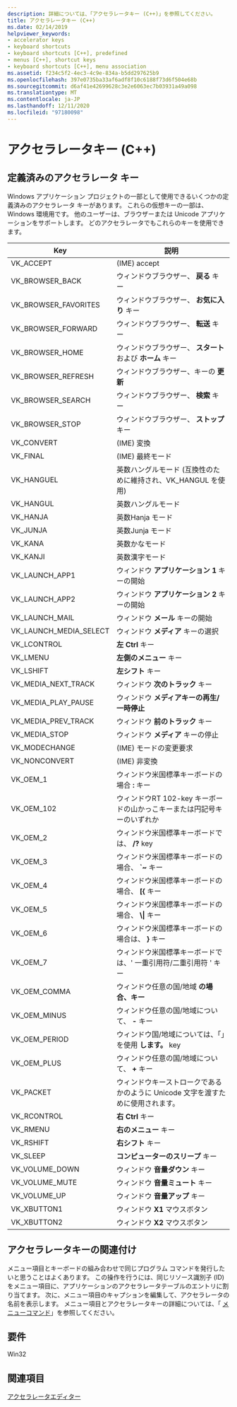 ```yaml
---
description: 詳細については、「アクセラレータキー (C++)」を参照してください。
title: アクセラレータキー (C++)
ms.date: 02/14/2019
helpviewer_keywords:
- accelerator keys
- keyboard shortcuts
- keyboard shortcuts [C++], predefined
- menus [C++], shortcut keys
- keyboard shortcuts [C++], menu association
ms.assetid: f234c5f2-4ec3-4c9e-834a-b5dd297625b9
ms.openlocfilehash: 397e0735ba33af6adf8f10c6188f73d6f504e68b
ms.sourcegitcommit: d6af41e42699628c3e2e6063ec7b03931a49a098
ms.translationtype: MT
ms.contentlocale: ja-JP
ms.lasthandoff: 12/11/2020
ms.locfileid: "97180098"
---
```

# <a name="accelerator-keys-c"></a>アクセラレータキー (C++)

## <a name="predefined-accelerator-keys"></a>定義済みのアクセラレータ キー

Windows アプリケーション プロジェクトの一部として使用できるいくつかの定義済みのアクセラレータ キーがあります。 これらの仮想キーの一部は、Windows 環境用です。 他のユーザーは、ブラウザーまたは Unicode アプリケーションをサポートします。 どのアクセラレータでもこれらのキーを使用できます。

|Key|説明|
|---------|-----------------|
|VK_ACCEPT|(IME) accept|
|VK_BROWSER_BACK|ウィンドウブラウザー、 **戻る** キー|
|VK_BROWSER_FAVORITES|ウィンドウブラウザー、 **お気に入り** キー|
|VK_BROWSER_FORWARD|ウィンドウブラウザー、 **転送** キー|
|VK_BROWSER_HOME|ウィンドウブラウザー、 **スタート** および **ホーム** キー|
|VK_BROWSER_REFRESH|ウィンドウブラウザー、キーの **更新**|
|VK_BROWSER_SEARCH|ウィンドウブラウザー、 **検索** キー|
|VK_BROWSER_STOP|ウィンドウブラウザー、 **ストップ** キー|
|VK_CONVERT|(IME) 変換|
|VK_FINAL|(IME) 最終モード|
|VK_HANGUEL|英数ハングルモード (互換性のために維持され、VK_HANGUL を使用)|
|VK_HANGUL|英数ハングルモード|
|VK_HANJA|英数Hanja モード|
|VK_JUNJA|英数Junja モード|
|VK_KANA|英数かなモード|
|VK_KANJI|英数漢字モード|
|VK_LAUNCH_APP1|ウィンドウ **アプリケーション 1** キーの開始|
|VK_LAUNCH_APP2|ウィンドウ **アプリケーション 2** キーの開始|
|VK_LAUNCH_MAIL|ウィンドウ **メール** キーの開始|
|VK_LAUNCH_MEDIA_SELECT|ウィンドウ **メディア** キーの選択|
|VK_LCONTROL|**左 Ctrl** キー|
|VK_LMENU|**左側のメニュー** キー|
|VK_LSHIFT|**左シフト** キー|
|VK_MEDIA_NEXT_TRACK|ウィンドウ **次のトラック** キー|
|VK_MEDIA_PLAY_PAUSE|ウィンドウ **メディアキーの再生/一時停止**|
|VK_MEDIA_PREV_TRACK|ウィンドウ **前のトラック** キー|
|VK_MEDIA_STOP|ウィンドウ **メディア** キーの停止|
|VK_MODECHANGE|(IME) モードの変更要求|
|VK_NONCONVERT|(IME) 非変換|
|VK_OEM_1|ウィンドウ米国標準キーボードの場合 **:** キー|
|VK_OEM_102|ウィンドウRT 102-key キーボードの山かっこキーまたは円記号キーのいずれか|
|VK_OEM_2|ウィンドウ米国標準キーボードでは、 **/?** key|
|VK_OEM_3|ウィンドウ米国標準キーボードの場合、 **`~** キー|
|VK_OEM_4|ウィンドウ米国標準キーボードの場合、 **[{** キー|
|VK_OEM_5|ウィンドウ米国標準キーボードの場合、 **\\&#124;** キー|
|VK_OEM_6|ウィンドウ米国標準キーボードの場合は、 **}** キー|
|VK_OEM_7|ウィンドウ米国標準キーボードでは、' 一重引用符/二重引用符 ' キー|
|VK_OEM_COMMA|ウィンドウ任意の国/地域 **の場合、キー**|
|VK_OEM_MINUS|ウィンドウ任意の国/地域について、 **-** キー|
|VK_OEM_PERIOD|ウィンドウ国/地域については、「」を使用 **します。** key|
|VK_OEM_PLUS|ウィンドウ任意の国/地域について、 **+** キー|
|VK_PACKET|ウィンドウキーストロークであるかのように Unicode 文字を渡すために使用されます。|
|VK_RCONTROL|**右 Ctrl** キー|
|VK_RMENU|**右のメニュー** キー|
|VK_RSHIFT|**右シフト** キー|
|VK_SLEEP|**コンピューターのスリープ** キー|
|VK_VOLUME_DOWN|ウィンドウ **音量ダウン** キー|
|VK_VOLUME_MUTE|ウィンドウ **音量ミュート** キー|
|VK_VOLUME_UP|ウィンドウ **音量アップ** キー|
|VK_XBUTTON1|ウィンドウ **X1** マウスボタン|
|VK_XBUTTON2|ウィンドウ **X2** マウスボタン|

## <a name="accelerator-key-association"></a>アクセラレータキーの関連付け

メニュー項目とキーボードの組み合わせで同じプログラム コマンドを発行したいと思うことはよくあります。 この操作を行うには、同じリソース識別子 (ID) をメニュー項目に、アプリケーションのアクセラレータテーブルのエントリに割り当てます。 次に、メニュー項目のキャプションを編集して、アクセラレータの名前を表示します。 メニュー項目とアクセラレータキーの詳細については、「 [メニューコマンド](./menu-command-properties.md)」を参照してください。

## <a name="requirements"></a>要件

Win32

## <a name="see-also"></a>関連項目

[アクセラレータエディター](../windows/accelerator-editor.md)<br/>
